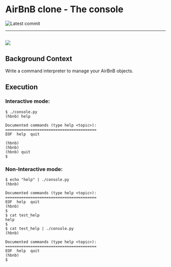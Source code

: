 # AirBnB clone - The console
![Latest commit](https://img.shields.io/github/last-commit/EskiasYilma/AirBnB_clone?style=round-square)

---
![](https://s3.amazonaws.com/alx-intranet.hbtn.io/uploads/medias/2018/6/65f4a1dd9c51265f49d0.png?X-Amz-Algorithm=AWS4-HMAC-SHA256&X-Amz-Credential=AKIARDDGGGOUSBVO6H7D%2F20230306%2Fus-east-1%2Fs3%2Faws4_request&X-Amz-Date=20230306T131540Z&X-Amz-Expires=86400&X-Amz-SignedHeaders=host&X-Amz-Signature=0771af5aa19673a78e6aecb71cda9860e2dc09ed814ff2e0b8515b2496e0b62e)
---

## Background Context

Write a command interpreter to manage your AirBnB objects.

## Execution
### Interactive mode:
```
$ ./console.py
(hbnb) help

Documented commands (type help <topic>):
========================================
EOF  help  quit

(hbnb)
(hbnb)
(hbnb) quit
$
```

### Non-Interactive mode:
```
$ echo "help" | ./console.py
(hbnb)

Documented commands (type help <topic>):
========================================
EOF  help  quit
(hbnb)
$
$ cat test_help
help
$
$ cat test_help | ./console.py
(hbnb)

Documented commands (type help <topic>):
========================================
EOF  help  quit
(hbnb)
$
```
